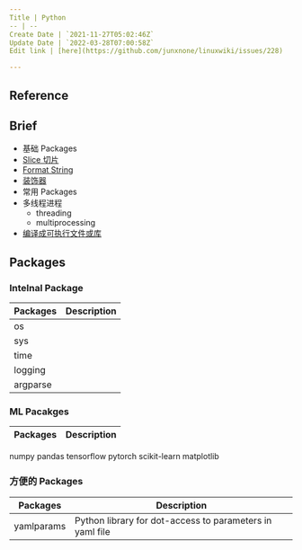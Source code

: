 ```yaml
---
Title | Python
-- | --
Create Date | `2021-11-27T05:02:46Z`
Update Date | `2022-03-28T07:00:58Z`
Edit link | [here](https://github.com/junxnone/linuxwiki/issues/228)

---
```

## Reference

## Brief 
- 基础 Packages
- [Slice 切片](/Python_slice)
- [Format String](/Python_format_string)
- [装饰器](/Python_decorator)
- 常用 Packages
- 多线程进程
  - threading
  - multiprocessing
- [编译成可执行文件或库](/Python_build_exe)

## Packages

### Intelnal Package

Packages | Description
-- | --
os |
sys |
time |
logging |
argparse |


### ML Pacakges

Packages | Description
-- | --
numpy
pandas
tensorflow
pytorch
scikit-learn
matplotlib



 
### 方便的 Packages

Packages | Description
-- | --
yamlparams | Python library for dot-access to parameters in yaml file
